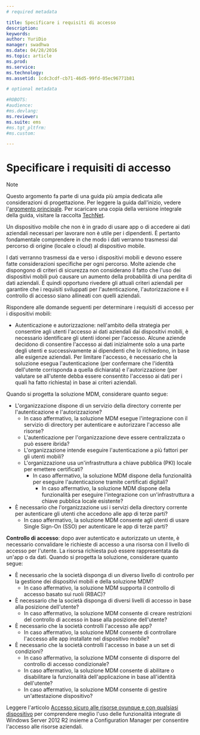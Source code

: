 ```yaml
---
# required metadata

title: Specificare i requisiti di accesso
description:
keywords:
author: YuriDio
manager: swadhwa
ms.date: 04/28/2016
ms.topic: article
ms.prod:
ms.service:
ms.technology:
ms.assetid: 1cdc3cdf-cb71-46d5-99fd-05ec96771b81

# optional metadata

#ROBOTS:
#audience:
#ms.devlang:
ms.reviewer: 
ms.suite: ems
#ms.tgt_pltfrm:
#ms.custom:

---
```


# Specificare i requisiti di accesso

>[!NOTE]
>Questo argomento fa parte di una guida più ampia dedicata alle considerazioni di progettazione. Per leggere la guida dall'inizio, vedere l'[argomento principale](mdm-design-considerations-guide.md). Per scaricare una copia della versione integrale della guida, visitare la raccolta [TechNet](https://gallery.technet.microsoft.com/Mobile-Device-Management-7d401582).

Un dispositivo mobile che non è in grado di usare app o di accedere ai dati aziendali necessari per lavorare non è utile per i dipendenti. È pertanto fondamentale comprendere in che modo i dati verranno trasmessi dal percorso di origine (locale o cloud) al dispositivo mobile. 

I dati verranno trasmessi da e verso i dispositivi mobili e devono essere fatte considerazioni specifiche per ogni percorso. Molte aziende che dispongono di criteri di sicurezza non considerano il fatto che l'uso dei dispositivi mobili può causare un aumento della probabilità di una perdita di dati aziendali. È quindi opportuno rivedere gli attuali criteri aziendali per garantire che i requisiti sviluppati per l'autenticazione, l'autorizzazione e il controllo di accesso siano allineati con quelli aziendali.
 
Rispondere alle domande seguenti per determinare i requisiti di accesso per i dispositivi mobili:

- Autenticazione e autorizzazione: nell'ambito della strategia per consentire agli utenti l'accesso ai dati aziendali dai dispositivi mobili, è necessario identificare gli utenti idonei per l'accesso. Alcune aziende decidono di consentire l'accesso ai dati inizialmente solo a una parte degli utenti e successivamente ai dipendenti che lo richiedono, in base alle esigenze aziendali. Per limitare l'accesso, è necessario che la soluzione esegua l'autenticazione (per confermare che l'identità dell'utente corrisponda a quella dichiarata) e l'autorizzazione (per valutare se all'utente debba essere consentito l'accesso ai dati per i quali ha fatto richiesta) in base ai criteri aziendali. 

Quando si progetta la soluzione MDM, considerare quanto segue:

- L'organizzazione dispone di un servizio della directory corrente per l'autenticazione e l'autorizzazione?
    - In caso affermativo, la soluzione MDM esegue l'integrazione con il servizio di directory per autenticare e autorizzare l'accesso alle risorse?
    - L'autenticazione per l'organizzazione deve essere centralizzata o può essere ibrida?
    - L'organizzazione intende eseguire l'autenticazione a più fattori per gli utenti mobili?
    - L'organizzazione usa un'infrastruttura a chiave pubblica (PKI) locale per emettere certificati?
        - In caso affermativo, la soluzione MDM dispone della funzionalità per eseguire l'autenticazione tramite certificati digitali?
            - In caso affermativo, la soluzione MDM dispone della funzionalità per eseguire l'integrazione con un'infrastruttura a chiave pubblica locale esistente?
- È necessario che l'organizzazione usi i servizi della directory corrente per autenticare gli utenti che accedono alle app di terze parti?
    - In caso affermativo, la soluzione MDM consente agli utenti di usare Single Sign-On (SSO) per autenticare le app di terze parti?


**Controllo di accesso**: dopo aver autenticato e autorizzato un utente, è necessario convalidare le richieste di accesso a una risorsa con il livello di accesso per l'utente. La risorsa richiesta può essere rappresentata da un'app o da dati. Quando si progetta la soluzione, considerare quanto segue:

- È necessario che la società disponga di un diverso livello di controllo per la gestione dei dispositivi mobili e della soluzione MDM?
    - In caso affermativo, la soluzione MDM supporta il controllo di accesso basato sui ruoli (RBAC)?
- È necessario che la società disponga di diversi livelli di accesso in base alla posizione dell'utente?
    - In caso affermativo, la soluzione MDM consente di creare restrizioni del controllo di accesso in base alla posizione dell'utente?
- È necessario che la società controlli l'accesso alle app?
    - In caso affermativo, la soluzione MDM consente di controllare l'accesso alle app installate nel dispositivo mobile?
- È necessario che la società controlli l'accesso in base a un set di condizioni?
    - In caso affermativo, la soluzione MDM consente di disporre del controllo di accesso condizionale?
    - In caso affermativo, la soluzione MDM consente di abilitare o disabilitare la funzionalità dell'applicazione in base all'identità dell'utente?
    - In caso affermativo, la soluzione MDM consente di gestire un'attestazione dispositivo?

Leggere l'articolo [Accesso sicuro alle risorse ovunque e con qualsiasi dispositivo](https://technet.microsoft.com/library/dn550982) per comprendere meglio l'uso delle funzionalità integrate di Windows Server 2012 R2 insieme a Configuration Manager per consentire l'accesso alle risorse aziendali. 


<!--HONumber=Apr16_HO2-->


